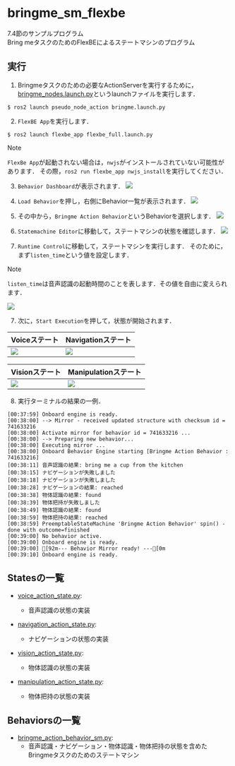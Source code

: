 # bringme_sm_flexbe

7.4節のサンプルプログラム  
Bring meタスクのためのFlexBEによるステートマシンのプログラム


## 実行

1. Bringmeタスクのための必要なActionServerを実行するために，[bringme_nodes.launch.py](../pseudo_node_action/launch/bringme_nodes.launch.py)というlaunchファイルを実行します．
  ```console
  $ ros2 launch pseudo_node_action bringme.launch.py
  ```

2. `FlexBE App`を実行します．
  ```console
  $ ros2 launch flexbe_app flexbe_full.launch.py
  ```

> [!NOTE]
> `FlexBe App`が起動されない場合は，`nwjs`がインストールされていない可能性があります．
その際，`ros2 run flexbe_app nwjs_install`を実行してください．

<!-- 
2. `FlexBE WebUI`を実行します．
  ```console
  $ ros2 launch flexbe_webui flexbe_full.launch.py

> [!NOTE]
> `FlexBe WebUI`が起動されない場合は，依存関係のインストールされていない可能性があります．
その際，`pip3 install -r ~/airobot_ws/src/flexbe_webui/requires.txt`を実行してください．
  ``` -->

3. `Behavior Dashboard`が表示されます．
![](../docs/bringme_sm_flexbe/01_behavior_dashboard.png)

4. `Load Behavior`を押し，右側にBehavior一覧が表示されます．
![](../docs/bringme_sm_flexbe/02_load_behavior.png)

5. その中から，`Bringme Action Behavior`というBehaviorを選択します．
![](../docs/bringme_sm_flexbe/03_loaded_behavior.png)

6. `Statemachine Editor`に移動して，ステートマシンの状態を確認します．
![](../docs/bringme_sm_flexbe/04_statemachine_editor.png)

7. `Runtime Control`に移動して，ステートマシンを実行します．
そのために，まず`listen_time`という値を設定します．

> [!NOTE]
> `listen_time`は音声認識の起動時間のことを表します．その値を自由に変えられます．

![](../docs/bringme_sm_flexbe/05_runtime_control.png)

7. 次に，`Start Execution`を押して，状態が開始されます．

| Voiceステート | Navigationステート |
| --- | --- |
| ![](../docs/bringme_sm_flexbe/06_voice.png) | ![](../docs/bringme_sm_flexbe/07_navigation.png) |

| Visionステート | Manipulationステート |
| --- | --- |
| ![](../docs/bringme_sm_flexbe/08_vision.png) | ![](../docs/bringme_sm_flexbe/09_manipulation.png) |

8. 実行ターミナルの結果の一例．
  ```console
  [00:37:59] Onboard engine is ready.
  [00:38:00] --> Mirror - received updated structure with checksum id = 741633216
  [00:38:00] Activate mirror for behavior id = 741633216 ...
  [00:38:00] --> Preparing new behavior...
  [00:38:00] Executing mirror ...
  [00:38:00] Onboard Behavior Engine starting [Bringme Action Behavior : 741633216]
  [00:38:11] 音声認識の結果: bring me a cup from the kitchen
  [00:38:15] ナビゲーションが失敗しました
  [00:38:18] ナビゲーションが失敗しました
  [00:38:28] ナビゲーションの結果: reached
  [00:38:38] 物体認識の結果: found
  [00:38:39] 物体把持が失敗しました
  [00:38:49] 物体認識の結果: found
  [00:38:59] 物体把持の結果: reached
  [00:38:59] PreemptableStateMachine 'Bringme Action Behavior' spin() - done with outcome=finished
  [00:39:00] No behavior active.
  [00:39:00] Onboard engine is ready.
  [00:39:00] [92m--- Behavior Mirror ready! ---[0m
  [00:39:10] Onboard engine is ready.
  ```


## Statesの一覧

* [voice_action_state.py](bringme_sm_flexbe_states/bringme_sm_flexbe_states/voice_action_state.py):
  * 音声認識の状態の実装

* [navigation_action_state.py](bringme_sm_flexbe_states/bringme_sm_flexbe_states/navigation_action_state.py):
  * ナビゲーションの状態の実装

* [vision_action_state.py](bringme_sm_flexbe_states/bringme_sm_flexbe_states/vision_action_state.py):
  * 物体認識の状態の実装

* [manipulation_action_state.py](bringme_sm_flexbe_states/bringme_sm_flexbe_states/manipulation_action_state.py):
  * 物体把持の状態の実装

## Behaviorsの一覧

* [bringme_action_behavior_sm.py](bringme_sm_flexbe_behaviors/bringme_sm_flexbe_behaviors/bringme_action_behavior_sm.py):
  * 音声認識・ナビゲーション・物体認識・物体把持の状態を含めたBringmeタスクのためのステートマシン 

